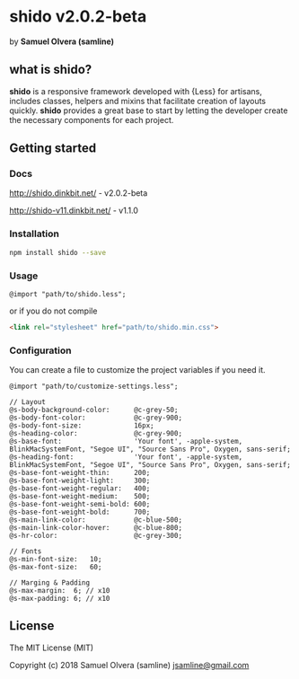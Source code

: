 # shido v2.0.2-beta
by  **Samuel Olvera (samline)**

## what is shido?
**shido** is a responsive framework developed with {Less} for artisans, includes classes, helpers and mixins that facilitate creation of layouts quickly. **shido** provides a great base to start by letting the developer create the necessary components for each project.

## Getting started

### Docs
<http://shido.dinkbit.net/> - v2.0.2-beta

<http://shido-v11.dinkbit.net/> - v1.1.0


### Installation
```bash
npm install shido --save
```

### Usage
```less
@import "path/to/shido.less";
```
or if you do not compile

```html
<link rel="stylesheet" href="path/to/shido.min.css">
```

### Configuration
You can create a file to customize the project variables if you need it.

```less
@import "path/to/customize-settings.less";
```

```less
// Layout
@s-body-background-color:      @c-grey-50;
@s-body-font-color:            @c-grey-900;
@s-body-font-size:             16px;
@s-heading-color:              @c-grey-900;
@s-base-font:                  'Your font', -apple-system, BlinkMacSystemFont, "Segoe UI", "Source Sans Pro", Oxygen, sans-serif;
@s-heading-font:               'Your font', -apple-system, BlinkMacSystemFont, "Segoe UI", "Source Sans Pro", Oxygen, sans-serif;
@s-base-font-weight-thin:      200;
@s-base-font-weight-light:     300;
@s-base-font-weight-regular:   400;
@s-base-font-weight-medium:    500;
@s-base-font-weight-semi-bold: 600;
@s-base-font-weight-bold:      700;
@s-main-link-color:            @c-blue-500;
@s-main-link-color-hover:      @c-blue-800;
@s-hr-color:                   @c-grey-300;

// Fonts
@s-min-font-size:   10;
@s-max-font-size:   60;

// Marging & Padding
@s-max-margin:  6; // x10
@s-max-padding: 6; // x10

```

## License
The MIT License (MIT)

Copyright (c) 2018 Samuel Olvera (samline) <jsamline@gmail.com>
